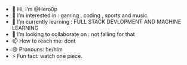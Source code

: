- 👋 Hi, I’m @Hero0p
- 👀 I’m interested in : gaming , coding , sports and music.
- 🌱 I’m currently learning : FULL STACK DEVLOPMENT AND MACHINE LEARNING
- 💞️ I’m looking to collaborate on : not falling for that
- 📫 How to reach me: dont
- 😄 Pronouns: he/him
- ⚡ Fun fact: watch one piece.

<!---
Hero0p/Hero0p is a ✨ special ✨ repository because its `README.md` (this file) appears on your GitHub profile.
You can click the Preview link to take a look at your changes.
--->
